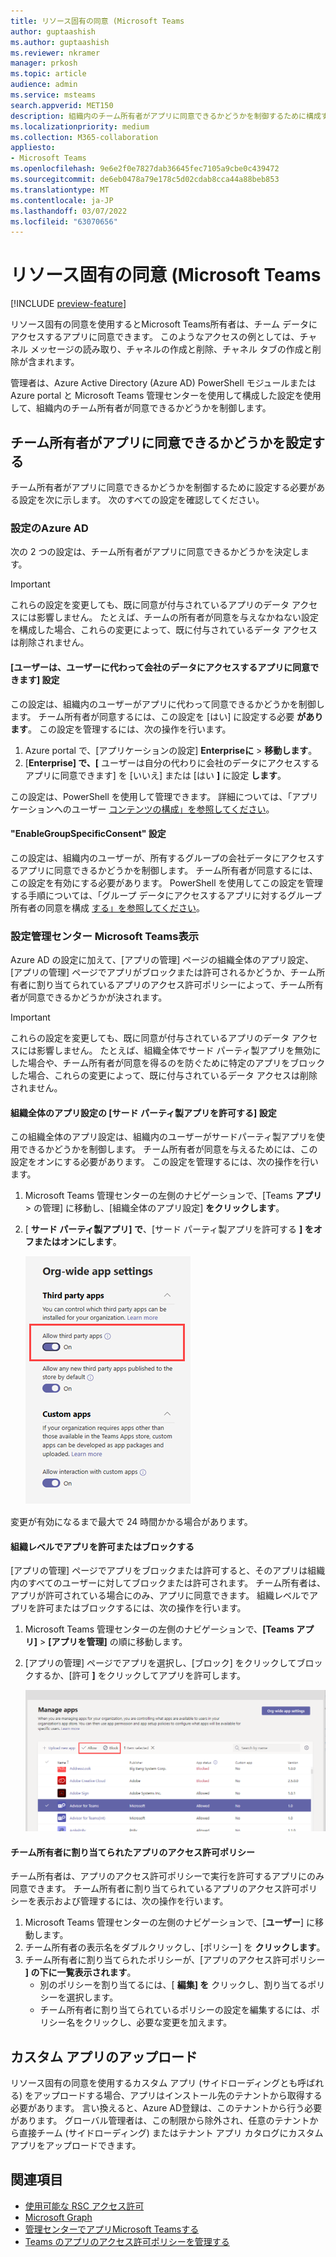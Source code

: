 ```yaml
---
title: リソース固有の同意 (Microsoft Teams
author: guptaashish
ms.author: guptaashish
ms.reviewer: nkramer
manager: prkosh
ms.topic: article
audience: admin
ms.service: msteams
search.appverid: MET150
description: 組織内のチーム所有者がアプリに同意できるかどうかを制御するために構成する必要がある設定について学習します。
ms.localizationpriority: medium
ms.collection: M365-collaboration
appliesto:
- Microsoft Teams
ms.openlocfilehash: 9e6e2f0e7827dab36645fec7105a9cbe0c439472
ms.sourcegitcommit: de6eb0478a79e178c5d02cdab8cca44a88beb853
ms.translationtype: MT
ms.contentlocale: ja-JP
ms.lasthandoff: 03/07/2022
ms.locfileid: "63070656"
---
```

# <a name="resource-specific-consent-in-microsoft-teams"></a>リソース固有の同意 (Microsoft Teams

[!INCLUDE [preview-feature](includes/preview-feature.md)]

リソース固有の同意を使用するとMicrosoft Teams所有者は、チーム データにアクセスするアプリに同意できます。 このようなアクセスの例としては、チャネル メッセージの読み取り、チャネルの作成と削除、チャネル タブの作成と削除が含まれます。

管理者は、Azure Active Directory (Azure AD) PowerShell モジュールまたは Azure portal と Microsoft Teams 管理センターを使用して構成した設定を使用して、組織内のチーム所有者が同意できるかどうかを制御します。  

## <a name="set-whether-team-owners-can-give-consent-to-apps"></a>チーム所有者がアプリに同意できるかどうかを設定する

チーム所有者がアプリに同意できるかどうかを制御するために設定する必要がある設定を次に示します。 次のすべての設定を確認してください。

### <a name="settings-in-azure-ad"></a>設定のAzure AD

次の 2 つの設定は、チーム所有者がアプリに同意できるかどうかを決定します。

> [!IMPORTANT]
> これらの設定を変更しても、既に同意が付与されているアプリのデータ アクセスには影響しません。 たとえば、チームの所有者が同意を与えなかねない設定を構成した場合、これらの変更によって、既に付与されているデータ アクセスは削除されません。

#### <a name="the-users-can-consent-to-apps-accessing-company-data-on-their-behalf-setting"></a>[ユーザーは、ユーザーに代わって会社のデータにアクセスするアプリに同意できます] 設定

この設定は、組織内のユーザーがアプリに代わって同意できるかどうかを制御します。 チーム所有者が同意するには、この設定を [はい] に設定する必要 **があります**。 この設定を管理するには、次の操作を行います。

1. Azure portal で、[アプリケーションの設定] **Enterpriseに** > **移動します**。
2. [**Enterprise] で、[** ユーザーは自分の代わりに会社のデータにアクセスするアプリに同意できます] を [いいえ] または [はい **]** に設定 **します**。

この設定は、PowerShell を使用して管理できます。 詳細については、「アプリケーションへのユーザー [コンテンツの構成」を参照してください](/azure/active-directory/manage-apps/configure-user-consent#configure-user-consent-to-applications)。

#### <a name="the-enablegroupspecificconsent-setting"></a>"EnableGroupSpecificConsent" 設定

この設定は、組織内のユーザーが、所有するグループの会社データにアクセスするアプリに同意できるかどうかを制御します。 チーム所有者が同意するには、この設定を有効にする必要があります。 PowerShell を使用してこの設定を管理する手順については、「グループ データにアクセスするアプリに対するグループ所有者の同意を構成 [する」を参照してください](/azure/active-directory/manage-apps/configure-user-consent#configure-group-owner-consent-to-apps-accessing-group-data)。

### <a name="settings-in-the-microsoft-teams-admin-center"></a>設定管理センター Microsoft Teams表示

Azure AD の設定に加えて、[アプリの管理[](manage-apps.md#manage-org-wide-app-settings)] ページの組織全体のアプリ[](manage-apps.md)設定、[アプリの管理] ページでアプリがブロックまたは許可されるかどうか、チーム所有者に割り当[](teams-app-permission-policies.md)てられているアプリのアクセス許可ポリシーによって、チーム所有者が同意できるかどうかが決されます。[](manage-apps.md#allow-and-block-apps)

> [!IMPORTANT]
> これらの設定を変更しても、既に同意が付与されているアプリのデータ アクセスには影響しません。 たとえば、組織全体でサード パーティ製アプリを無効にした場合や、チーム所有者が同意を得るのを防ぐために特定のアプリをブロックした場合、これらの変更によって、既に付与されているデータ アクセスは削除されません。  

#### <a name="the-allow-third-party-apps-setting-in-org-wide-app-settings"></a>組織全体のアプリ設定の [サード パーティ製アプリを許可する] 設定

この組織全体のアプリ設定は、組織内のユーザーがサードパーティ製アプリを使用できるかどうかを制御します。 チーム所有者が同意を与えるためには、この設定をオンにする必要があります。 この設定を管理するには、次の操作を行います。

1. Microsoft Teams 管理センターの左側のナビゲーションで、[Teams **アプリ** > の管理] に移動し、[組織全体のアプリ設定] **をクリックします**。
2. [ **サード パーティ製アプリ] で**、[サード パーティ製アプリを許可する **] をオフまたはオンにします**。

    ![[Allow third party apps in Teams]/[Allow third party apps in Teams])[Allow third party apps in Teams])[Allow third party apps in Teams]](media/resource-specific-consent-org-wide-setting.png)

変更が有効になるまで最大で 24 時間かかる場合があります。

#### <a name="allow-or-block-the-app-at-the-org-level"></a>組織レベルでアプリを許可またはブロックする

[アプリの管理] ページでアプリを[](manage-apps.md#allow-and-block-apps)ブロックまたは許可すると、そのアプリは組織内のすべてのユーザーに対してブロックまたは許可されます。 チーム所有者は、アプリが許可されている場合にのみ、アプリに同意できます。 組織レベルでアプリを許可またはブロックするには、次の操作を行います。

1. Microsoft Teams 管理センターの左側のナビゲーションで、**[Teams アプリ]** > **[アプリを管理]** の順に移動します。
2. [アプリの管理] ページでアプリを選択し、[ブロック] をクリックしてブロックするか、[許可 **]** をクリックしてアプリを許可します。

    ![組織全体の設定でブロックされているアプリのスクリーンショット。](media/resource-specific-consent-allow-block-apps.png)

#### <a name="app-permission-policy-assigned-to-the-team-owner"></a>チーム所有者に割り当てられたアプリのアクセス許可ポリシー

チーム所有者は、アプリのアクセス許可ポリシーで実行を許可するアプリにのみ同意できます。 チーム所有者に割り当てられているアプリのアクセス許可ポリシーを表示および管理するには、次の操作を行います。

1. Microsoft Teams 管理センターの左側のナビゲーションで、[**ユーザー**] に移動します。
2. チーム所有者の表示名をダブルクリックし、[ポリシー] を **クリックします**。
3. チーム所有者に割り当てられたポリシーが、[アプリのアクセス許可ポリシー **] の下に一覧表示されます**。
    - 別のポリシーを割り当てるには、[ **編集] を** クリックし、割り当てるポリシーを選択します。
    - チーム所有者に割り当てられているポリシーの設定を編集するには、ポリシー名をクリックし、必要な変更を加えます。  

## <a name="uploading-custom-apps"></a>カスタム アプリのアップロード

リソース固有の同意を使用するカスタム アプリ (サイドローディングとも呼ばれる) をアップロードする場合、アプリはインストール先のテナントから取得する必要があります。 言い換えると、Azure AD登録は、このテナントから行う必要があります。 グローバル管理者は、この制限から除外され、任意のテナントから直接チーム (サイドローディング) またはテナント アプリ カタログにカスタム アプリをアップロードできます。

## <a name="related-topics"></a>関連項目

- [使用可能な RSC アクセス許可](/microsoftteams/platform/graph-api/rsc/resource-specific-consent)
- [Microsoft Graph](https://developer.microsoft.com/graph)
- [管理センターでアプリMicrosoft Teamsする](manage-apps.md)
- [Teams のアプリのアクセス許可ポリシーを管理する](teams-app-permission-policies.md)